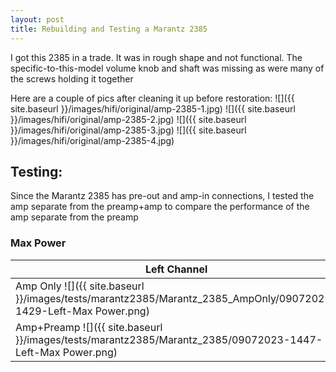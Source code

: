 ```yaml
---
layout: post
title: Rebuilding and Testing a Marantz 2385
---
```

I got this 2385 in a trade. It was in rough shape and not functional. The specific-to-this-model volume knob and shaft was missing as were many of the screws holding it together

Here are a couple of pics after cleaning it up before restoration:
![]({{ site.baseurl }}/images/hifi/original/amp-2385-1.jpg)
![]({{ site.baseurl }}/images/hifi/original/amp-2385-2.jpg)
![]({{ site.baseurl }}/images/hifi/original/amp-2385-3.jpg)
![]({{ site.baseurl }}/images/hifi/original/amp-2385-4.jpg)

## Testing:
Since the Marantz 2385 has pre-out and amp-in connections, I tested the amp separate from the preamp+amp to compare the performance of the amp separate from the preamp

### Max Power
|Left Channel   |Right Channel |
|-------|--------------------|
|Amp Only ![]({{ site.baseurl }}/images/tests/marantz2385/Marantz_2385_AmpOnly/09072023-1429-Left-Max Power.png) | Amp Only ![]({{ site.baseurl }}/images/tests/marantz2385/Marantz_2385_AmpOnly/09072023-1429-Right-Max Power.png) |
|Amp+Preamp ![]({{ site.baseurl }}/images/tests/marantz2385/Marantz_2385/09072023-1447-Left-Max Power.png) | Amp+Preamp ![]({{ site.baseurl }}/images/tests/marantz2385/Marantz_2385/09072023-1447-Right-Max Power.png) |
